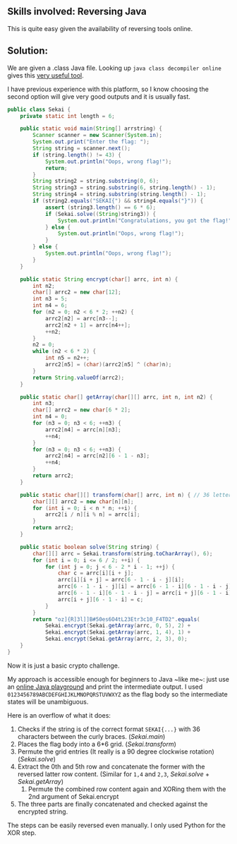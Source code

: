 ## Skills involved: Reversing Java

This is quite easy given the availability of reversing tools online.

## Solution:

We are given a .class Java file. Looking up `java class decompiler online` gives this [very useful tool](http://www.javadecompilers.com/).

I have previous experience with this platform, so I know choosing the second option will give very good outputs and it is usually fast.

```java
public class Sekai {
    private static int length = 6;

    public static void main(String[] arrstring) {
        Scanner scanner = new Scanner(System.in);
        System.out.print("Enter the flag: ");
        String string = scanner.next();
        if (string.length() != 43) {
            System.out.println("Oops, wrong flag!");
            return;
        }
        String string2 = string.substring(0, 6);
        String string3 = string.substring(6, string.length() - 1);
        String string4 = string.substring(string.length() - 1);
        if (string2.equals("SEKAI{") && string4.equals("}")) {
            assert (string3.length() == 6 * 6);
            if (Sekai.solve((String)string3)) {
                System.out.println("Congratulations, you got the flag!");
            } else {
                System.out.println("Oops, wrong flag!");
            }
        } else {
            System.out.println("Oops, wrong flag!");
        }
    }

    public static String encrypt(char[] arrc, int n) {
        int n2;
        char[] arrc2 = new char[12];
        int n3 = 5;
        int n4 = 6;
        for (n2 = 0; n2 < 6 * 2; ++n2) {
            arrc2[n2] = arrc[n3--];
            arrc2[n2 + 1] = arrc[n4++];
            ++n2;
        }
        n2 = 0;
        while (n2 < 6 * 2) {
            int n5 = n2++;
            arrc2[n5] = (char)(arrc2[n5] ^ (char)n);
        }
        return String.valueOf(arrc2);
    }

    public static char[] getArray(char[][] arrc, int n, int n2) {
        int n3;
        char[] arrc2 = new char[6 * 2];
        int n4 = 0;
        for (n3 = 0; n3 < 6; ++n3) {
            arrc2[n4] = arrc[n][n3];
            ++n4;
        }
        for (n3 = 0; n3 < 6; ++n3) {
            arrc2[n4] = arrc[n2][6 - 1 - n3];
            ++n4;
        }
        return arrc2;
    }

    public static char[][] transform(char[] arrc, int n) { // 36 letters to 6*6 grid
        char[][] arrc2 = new char[n][n];
        for (int i = 0; i < n * n; ++i) {
            arrc2[i / n][i % n] = arrc[i];
        }
        return arrc2;
    }

    public static boolean solve(String string) {
        char[][] arrc = Sekai.transform(string.toCharArray(), 6);
        for (int i = 0; i <= 6 / 2; ++i) {
            for (int j = 0; j < 6 - 2 * i - 1; ++j) {
                char c = arrc[i][i + j];
                arrc[i][i + j] = arrc[6 - 1 - i - j][i];
                arrc[6 - 1 - i - j][i] = arrc[6 - 1 - i][6 - 1 - i - j];
                arrc[6 - 1 - i][6 - 1 - i - j] = arrc[i + j][6 - 1 - i];
                arrc[i + j][6 - 1 - i] = c;
            }
        }
        return "oz]{R]3l]]B#50es6O4tL23Etr3c10_F4TD2".equals(
            Sekai.encrypt(Sekai.getArray(arrc, 0, 5), 2) +
            Sekai.encrypt(Sekai.getArray(arrc, 1, 4), 1) +
            Sekai.encrypt(Sekai.getArray(arrc, 2, 3), 0);
    }
}
```

Now it is just a basic crypto challenge.

My approach is accessible enough for beginners to Java ~like me~: just use an [online Java playground](https://www.online-java.com/) and print the intermediate output.
I used `0123456789ABCDEFGHIJKLMNOPQRSTUVWXYZ` as the flag body so the intermediate states will be unambiguous.

Here is an overflow of what it does:
1. Checks if the string is of the correct format `SEKAI{...}` with 36 characters between the curly braces. (*Sekai.main*)
1. Places the flag body into a 6\*6 grid. (*Sekai.transform*)
1. Permute the grid entries (It really is a 90 degree clockwise rotation) (*Sekai.solve*)
1. Extract the 0th and 5th row and concatenate the former with the reversed latter row content. (Similar for `1,4` and `2,3`, *Sekai.solve* + *Sekai.getArray*)
   1. Permute the combined row content again and XORing them with the 2nd argument of Sekai.encrypt
1. The three parts are finally concatenated and checked against the encrypted string.

The steps can be easily reversed even manually. I only used Python for the XOR step.
